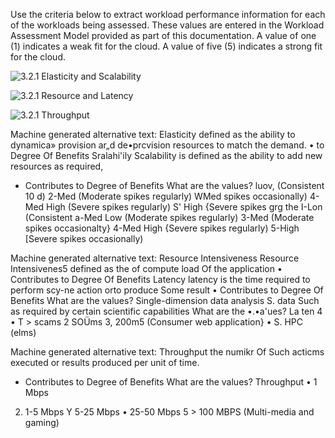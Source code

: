 Use the criteria below to extract workload performance information for each of the workloads being assessed.  These values are entered in the Workload Assessment Model provided as part of this documentation. A value of one (1) indicates a weak fit for the cloud.  A value of five (5) indicates a strong fit for the cloud.

![3.2.1 Elasticity and Scalability](https://github.com/alvarovitta/Workload/blob/master/images/3.2.1%20Elasticity%20and%20Scalability.emf)

![3.2.1 Resource and Latency](https://github.com/alvarovitta/Workload/blob/master/images/3.2.1%20Resource%20and%20Latency.emf)

![3.2.1 Throughput](https://github.com/alvarovitta/Workload/blob/master/images/3.2.1%20Throughput.emf)

Machine generated alternative text:
Elasticity 
defined as the ability to dynamica» provision ar„d 
de•prcvision resources to match the demand. 
• to Degree Of Benefits 
Sralahi'ily 
Scalability is defined as the ability to add new resources as 
required, 
- Contributes to Degree of Benefits 
What are the values? 
luov, (Consistent 10 d) 
2-Med (Moderate spikes regularly) 
WMed spikes occasionally) 
4-Med High (Severe spikes regularly) 
S' High {Severe spikes 
grg the 
I-Lon (Consistent 
a-Med Low (Moderate spikes regularly) 
3-Med (Moderate spikes occasionalty} 
4-Med High {Severe spikes regularly) 
5-High [Severe spikes occasionally) 
 

Machine generated alternative text:
Resource Intensiveness 
Resource Intensivenes5 defined as the of compute 
load Of the application 
• Contributes to Degree Of Benefits 
Latency 
latency is the time required to perform scy-ne action orto 
produce Some result 
• Contributes to Degree Of Benefits 
What are the values? 
Single-dimension data analysis 
S. data Such as required by certain 
scientific capabilities 
What are the •.•a'ues? 
La ten 4 
• T > scams 
2 SOÜms 
3, 200m5 (Consumer web application} 
• S. HPC (elms) 
 

Machine generated alternative text:
Throughput 
the numikr Of Such acticms executed or results 
produced per unit of time. 
- Contributes to Degree of Benefits 
What are the values? 
Throughput 
• 1 Mbps 
2. 1-5 Mbps 
Y 5-25 Mbps 
• 25-50 Mbps 
5 > 100 MBPS (Multi-media and gaming) 
 
